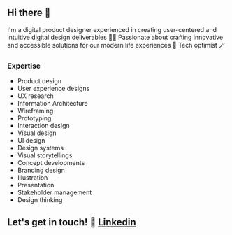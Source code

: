 ## Hi there 👋
I'm a digital product designer experienced in creating user-centered and intuitive digital design deliverables 👩‍💻 Passionate about crafting innovative and accessible solutions for our modern life experiences 🎯 Tech optimist 🪄

### Expertise
- Product design
- User experience designs
- UX research
- Information Architecture
- Wireframing
- Prototyping
- Interaction design
- Visual design
- UI design
- Design systems 
- Visual storytellings
- Concept developments
- Branding design
- Illustration
- Presentation
- Stakeholder management
- Design thinking

## Let's get in touch! 📨 [Linkedin](https://www.linkedin.com/in/rahilmoradi/)
